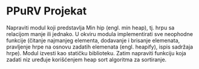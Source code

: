 # PPuRV Projekat

Napraviti modul koji predstavlja Min hip (engl. min heap), tj. hrpu sa relacijom manje ili jednako. U okviru modula implementirati sve neophodne funkcije (čitanje najmanjeg elementa, dodavanje i brisanje elemenata, pravljenje hrpe na osnovu zadatih elemenata (engl. heapify), ispis sadržaja hrpe). Modul izvesti kao statičku biblioteku. Zatim napraviti funkciju koja zadati niz uređuje korišćenjem heap sort algoritma za sortiranje.
